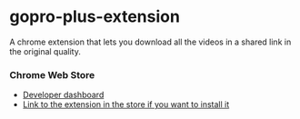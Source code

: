 # gopro-plus-extension
A chrome extension that lets you download all the videos in a shared link in the original quality.






### Chrome Web Store

- [Developer dashboard](https://chrome.google.com/webstore/developer/dashboard)
- [Link to the extension in the store if you want to install it](https://chrome.google.com/webstore/detail/gopro-plus-extension/kadmkhpohikifhiajlhbkagbibmglogg)